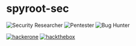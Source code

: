 # spyroot-sec

![Security Researcher](https://img.shields.io/badge/Security%20Researcher-000000?style=for-the-badge&logoColor=white)
![Pentester](https://img.shields.io/badge/Pentester-000000?style=for-the-badge&logoColor=white)
![Bug Hunter](https://img.shields.io/badge/Bug%20Hunter-000000?style=for-the-badge&logoColor=white)


[![hackerone](https://img.shields.io/badge/hackerone-%230C0C0C.svg?style=for-the-badge&logo=hackerone&logoColor=white)](https://hackerone.com/spyroot-sec?type=user) [![hackthebox](https://img.shields.io/badge/hackthebox-%230C0C0C.svg?style=for-the-badge&logo=hackthebox&logoColor=green)](https://app.hackthebox.eu/profile/spyrootsec) 
